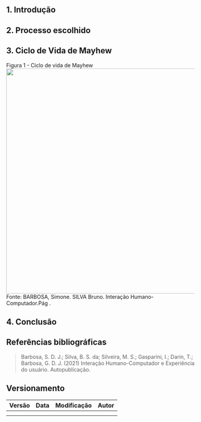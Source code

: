 ## 1. Introdução

<p style="text-indent: 20px; text-align: justify">

</p>

<p style="text-indent: 20px; text-align: justify">

</p>

## 2. Processo escolhido

<p style="text-indent: 20px; text-align: justify">

</p>

<p style="text-indent: 20px; text-align: justify">

</p>

<p style="text-indent: 20px; text-align: justify">

</p>

<p style="text-indent: 20px; text-align: justify">

</p>

## 3. Ciclo de Vida de Mayhew



</p>

  <figcaption>Figura 1 - Ciclo de vida de Mayhew</figcaption>

  <img width="600px" src="../../assets/">
  
  <figcaption> Fonte: BARBOSA, Simone. SILVA Bruno. Interação Humano-Computador.Pág .</figcaption>


<p style="text-indent: 20px; text-align: justify">

</p>

<p style="text-indent: 20px; text-align: justify">

</p>

<p style="text-indent: 20px; text-align: justify">

</p>

<p style="text-indent: 20px; text-align: justify">

</p>

## 4. Conclusão

<p style="text-indent: 20px; text-align: justify">

</p>

## Referências bibliográficas

> Barbosa, S. D. J.; Silva, B. S. da; Silveira, M. S.; Gasparini, I.; Darin, T.; Barbosa, G. D. J. (2021) Interação Humano-Computador e Experiência do usuário. Autopublicação.



## Versionamento
| Versão | Data | Modificação | Autor |
|--|--|--|--|
|  |  | |  |
|  |  | | |